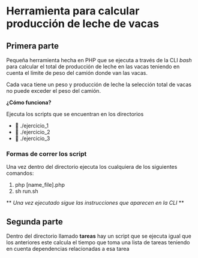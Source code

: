 # Herramienta para calcular producción de leche de vacas

## Primera parte

Pequeña herramienta hecha en PHP que se ejecuta a través de la CLI *bash*
para calcular el total de producción de leche en las vacas teniendo en cuenta el límite de peso del camión donde van las vacas.

Cada vaca tiene un peso y producción de leche la selección total de vacas no puede exceder el peso del camión.

**¿Cómo funciona?**

Ejecuta los scripts que se encuentran en los directorios 

- 📂️ ./ejercicio_1
- 📂️ ./ejercicio_2
- 📂️ ./ejercicio_3


### Formas de correr los script
Una vez dentro del directorio ejecuta los cualquiera de los siguientes comandos:

 1. php [name_file].php 
 2. sh run.sh
 

** *Una vez ejecutado sigue las instrucciones que aparecen en la CLI* **


## Segunda parte

Dentro del directorio llamado **tareas** hay un script que se ejecuta igual que los anteriores este calcula el tiempo que toma una lista de tareas teniendo en cuenta dependencias relacionadas a esa tarea



